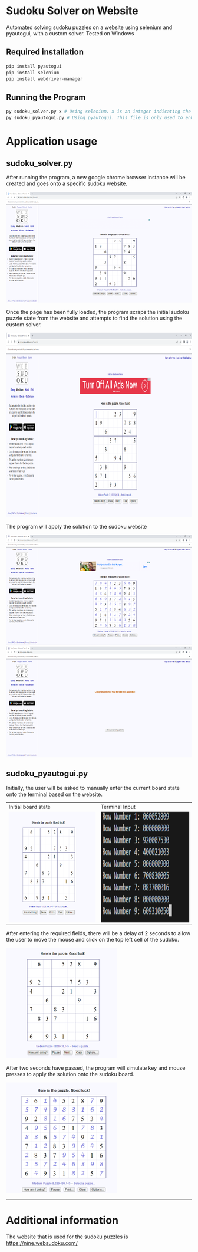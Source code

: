 # Sudoku Solver on Website
Automated solving sudoku puzzles on a website using selenium and pyautogui, with a custom solver. Tested on Windows

## Required installation
```python
pip install pyautogui
pip install selenium
pip install webdriver-manager
```
## Running the Program
```python
py sudoku_solver.py x # Using selenium. x is an integer indicating the number of puzzles to solve, the default value is 1 if it is not specified.
py sudoku_pyautogui.py # Using pyautogui. This file is only used to enhance my skills in pyautogui, not recommended for automation usage.
```
# Application usage

## sudoku_solver.py
After running the program, a new google chrome browser instance will be created and goes onto a specific sudoku website.

<img src = "examples/loading.png" width = 700 height = 300>

Once the page has been fully loaded, the program scraps the initial sudoku puzzle state from the website and attempts to find the solution using the custom solver.

<img src = "examples/loaded.png" width = 700 height = 500>

The program will apply the solution to the sudoku website

<img src = "examples/solved_board_selenium.png" width = 700 height = 300>
<img src = "examples/correct_solution_selenium.png" width = 700 height = 300>


## sudoku_pyautogui.py

Initially, the user will be asked to manually enter the current board state onto the terminal based on the website. 

<table>
  <tr>
    <td>Initial board state</td>
     <td>Terminal Input</td>
  </tr>
  <tr>
    <td><img src = "examples/initial_board_pyautogui.png" width = 300 height = 300></td>
    <td><img src = "examples/input_terminal_pyautogui.png" width = 300 height = 300></td>
  </tr>
 </table>

After entering the required fields, there will be a delay of 2 seconds to allow the user to move the mouse and click on the top left cell of the sudoku. 

<img src = "examples/top_left_cell_pyautogui.png" width = 300 height = 300>

After two seconds have passed, the program will simulate key and mouse presses to apply the solution onto the sudoku board.

<img src = "examples/solved_board_pyautogui.png" width = 300 height = 300>


---
# Additional information
The website that is used for the sudoku puzzles is https://nine.websudoku.com/
